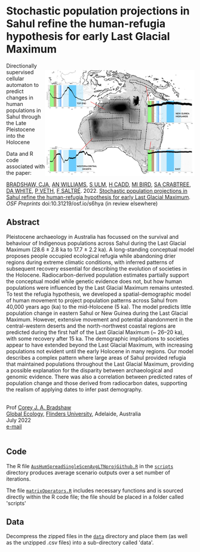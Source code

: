 # Stochastic population projections in Sahul refine the human-refugia hypothesis for early Last Glacial Maximum
<img align="right" src="www/Fig2.jpg" alt="Sahul predictions" width="400" style="margin-top: 20px">

Directionally supervised cellular automaton to predict changes in human populations in Sahul through the Late Pleistocene into the Holocene

Data and R code associated with the paper:

<a href="http://scholar.google.com.au/citations?sortby=pubdate&hl=en&user=1sO0O3wAAAAJ&view_op=list_works">BRADSHAW, CJA</a>, <a href="https://www.emmconsulting.com.au/about/leadership-team/dr-alan-william-2/">AN WILLIAMS</a>, <a href="https://research.jcu.edu.au/portfolio/sean.ulm">S ULM</a>, <a href="https://scholar.google.com.au/citations?user=ebgyzfkAAAAJ&hl=en">H CADD</a>, <a href="https://research.jcu.edu.au/portfolio/michael.bird">MI BIRD</a>, <a href="https://stefanicrabtree.com/about-stefani/">SA CRABTREE</a>, <a href="https://santafe.edu/people/profile/devin-white">DA WHITE</a>, <a href="https://research-repository.uwa.edu.au/en/persons/pete-veth">P VETH</a>, <a href="http://www.flinders.edu.au/people/frederik.saltre">F SALTRÉ</a>. 2022. <a href="http://doi.org/10.31219/osf.io/s6hya">Stochastic population projections in Sahul refine the human-refugia hypothesis for early Last Glacial Maximum</a>. <em>OSF Preprints</em> doi:10.31219/osf.io/s6hya (in review elsewhere)

## Abstract
Pleistocene archaeology in Australia has focussed on the survival and behaviour of Indigenous populations across Sahul during the Last Glacial Maximum (28.6 ± 2.8 ka to 17.7 ± 2.2 ka). A long-standing conceptual model proposes people occupied ecological refugia while abandoning drier regions during extreme climatic conditions, with inferred patterns of subsequent recovery essential for describing the evolution of societies in the Holocene. Radiocarbon-derived population estimates partially support the conceptual model while genetic evidence does not, but how human populations were influenced by the Last Glacial Maximum remains untested. To test the refugia hypothesis, we developed a spatial-demographic model of human movement to project population patterns across Sahul from 40,000 years ago (ka) to the mid-Holocene (5 ka). The model predicts little population change in eastern Sahul or New Guinea during the Last Glacial Maximum. However, extensive movement and potential abandonment in the central-western deserts and the north-northwest coastal regions are predicted during the first half of the Last Glacial Maximum (~ 26–20 ka), with some recovery after 15 ka. The demographic implications to societies appear to have extended beyond the Last Glacial Maximum, with increasing populations not evident until the early Holocene in many regions. Our model describes a complex pattern where large areas of Sahul provided refugia that maintained populations throughout the Last Glacial Maximum, providing a possible explanation for the disparity between archaeological and genomic evidence. There was also a correlation between predicted rates of population change and those derived from radiocarbon dates, supporting the realism of applying dates to infer past demography.

<br>
Prof <a href="http://scholar.google.com.au/citations?sortby=pubdate&hl=en&user=1sO0O3wAAAAJ&view_op=list_works">Corey J. A. Bradshaw</a> <br>
<a href="http://globalecologyflinders.com" target="_blank">Global Ecology</a>, <a href="http://flinders.edu.au" target="_blank">Flinders University</a>, Adelaide, Australia <br>
July 2022 <br>
<a href=mailto:corey.bradshaw@flinders.edu.au>e-mail</a> <br>
<br>

## Code
The R file <a href="https://github.com/cjabradshaw/SahulLGMhuman/blob/main/scripts/AusHumSpreadSingleScenAvgLTNprojGithub.R"><code>AusHumSpreadSingleScenAvgLTNprojGithub.R</code></a> in the <a href="https://github.com/cjabradshaw/SahulLGMhuman/tree/main/scripts"><code>scripts</code></a> directory produces average scenario outputs over a set number of iterations.

The file <a href="https://github.com/cjabradshaw/SahulLGM/blob/main/scripts/matrixOperators.r"><code>matrixOperators.R</code></a> includes necessary functions and is sourced directly within the R code file; the file should be placed in a folder called 'scripts'

## Data
Decompress the zipped files in the <a href="https://github.com/cjabradshaw/SahulLGMhuman/tree/main/data"><code>data</code></a> directory and place them (as well as the unzipped .csv files) into a sub-directory called 'data'.
